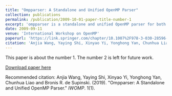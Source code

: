 ```yaml
---
title: "Ompparser: A Standalone and Unified OpenMP Parser"
collection: publications
permalink: /publication/2009-10-01-paper-title-number-1
excerpt: 'ompparser is a standalone and unified OpenMP parser for both C/C++ and Fortran. It can be used as an independent tool as well as an integral component of an OpenMP compiler. It has syntax and semantics checking functionalitity for OpenMP constructs for validating and verifying usage of existing constructs. The formal grammar included in ompparser, developed with Flex and Bison tools, can help interpretation of the OpenMP standard. The implementation supports the full and latest OpenMP 5.0 and is released as open-source with BSD-license.'
date: 2009-09-11
venue: 'International Workshop on OpenMP'
paperurl: 'https://link.springer.com/chapter/10.1007%2F978-3-030-28596-8_10'
citation: 'Anjia Wang, Yaying Shi, Xinyao Yi, Yonghong Yan, Chunhua Liao and Bronis R. de Supinski. (2019). &quot;Ompparser: A Standalone and Unified OpenMP Parser.&quot; <i>IWOMP</i>. 1(1).'
---
```

This paper is about the number 1. The number 2 is left for future work.

[Download paper here](https://link.springer.com/chapter/10.1007%2F978-3-030-28596-8_10)

Recommended citation: Anjia Wang, Yaying Shi, Xinyao Yi, Yonghong Yan, Chunhua Liao and Bronis R. de Supinski. (2019). "Ompparser: A Standalone and Unified OpenMP Parser." <i>IWOMP</i>. 1(1).
